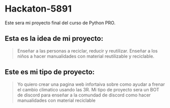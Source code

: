 # Hackaton-5891
Este sera mi proyecto final del curso de Python PRO. 

## Esta es la idea de mi proyecto:
> Enseñar a las personas a reciclar, reducir y reutilizar.
> Enseñar a los niños a hacer manualidades con material reutilizable y reciclable.

## Este es mi tipo de proyecto:
> Yo quiero crear una pagina web infortaiva sobre como ayudar a frenar el cambio climatico usando las 3R.
> Mi tipo de proyecto sera un BOT de discord para enseñar a la comundad de discord como hacer manualidades con material reciclable

